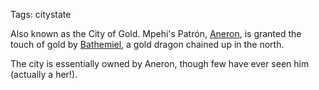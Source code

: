 Tags: citystate

Also known as the City of Gold. Mpehi's Patrón, [Aneron](Aneron), is granted the touch of gold by [Bathemiel](Bathemiel), a gold dragon chained up in the north. 

The city is essentially owned by Aneron, though few have ever seen him (actually a her!). 